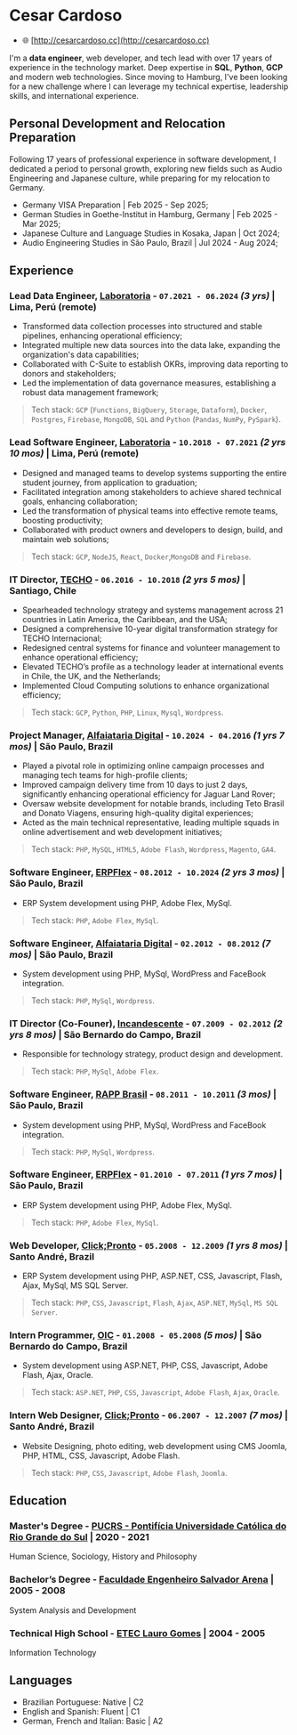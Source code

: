 <!-- The (first) h1 will be used as the <title> of the HTML page -->
# Cesar Cardoso

<!-- The unordered list immediately after the h1 will be formatted on a single
line. It is intended to be used for contact details -->
<!-- - ✉️ <email@some-email-server.com> -->
<!-- - 📞 +00-0000-0000 -->
- 🌐 [http://cesarcardoso.cc](http://cesarcardoso.cc)
<!-- - 🏠 My Address Street, 0 - 00000 - City, CC -->

<!-- The paragraph after the h1 and ul and before the first h2 is optional. It
is intended to be used for a short summary. -->
I'm a __data engineer__, web developer, and tech lead with over 17 years of experience in the technology market. Deep expertise in __SQL__, __Python__, __GCP__ and modern web technologies. Since moving to Hamburg, I've been looking for a new challenge where I can leverage my technical expertise, leadership skills, and international experience.

## Personal Development and Relocation Preparation

Following 17 years of professional experience in software development, I dedicated a period to personal growth, exploring new fields such as Audio Engineering and Japanese culture, while preparing for my relocation to Germany.

- Germany VISA Preparation | Feb 2025 - Sep 2025;
- German Studies in Goethe-Institut in Hamburg, Germany | Feb 2025 - Mar 2025;
- Japanese Culture and Language Studies in Kosaka, Japan | Oct 2024;
- Audio Engineering Studies in São Paulo, Brazil | Jul 2024 - Aug 2024;

## Experience

<!-- You have to wrap the "left" and "right" half of these headings in spans by
hand -->
### <span>Lead Data Engineer, [Laboratoria](https://laboratoria.la/) - `07.2021 - 06.2024` _(3 yrs)_</span> <span><span> | </span>Lima, Perú (remote)</span>
<!-- Thinking about say something about the place -->
- Transformed data collection processes into structured and stable pipelines, enhancing operational efficiency;
- Integrated multiple new data sources into the data lake, expanding the organization's data capabilities;
- Collaborated with C-Suite to establish OKRs, improving data reporting to donors and stakeholders;
- Led the implementation of data governance measures, establishing a robust data management framework;

> Tech stack: `GCP` (`Functions`, `BigQuery`, `Storage`, `Dataform`), `Docker`, `Postgres`, `Firebase`, `MongoDB`, `SQL` and `Python` (`Pandas`, `NumPy`, `PySpark`).


### <span>Lead Software Engineer, [Laboratoria](https://laboratoria.la/) - `10.2018 - 07.2021` _(2 yrs 10 mos)_</span> <span><span> | </span>Lima, Perú (remote)</span>
<!-- Thinking about say something about the place -->
- Designed and managed teams to develop systems supporting the entire student journey, from application to graduation;
- Facilitated integration among stakeholders to achieve shared technical goals, enhancing collaboration;
- Led the transformation of physical teams into effective remote teams, boosting productivity;
- Collaborated with product owners and developers to design, build, and maintain web solutions;

> Tech stack: `GCP`, `NodeJS`, `React`, `Docker`,`MongoDB` and `Firebase`.


### <span>IT Director, [TECHO](https://www.techo.org/) - `06.2016 - 10.2018` _(2 yrs 5 mos)_</span> <span><span> | </span>Santiago, Chile</span>
<!-- Thinking about say something about the place -->
- Spearheaded technology strategy and systems management across 21 countries in Latin America, the Caribbean, and the USA;
- Designed a comprehensive 10-year digital transformation strategy for TECHO Internacional;
- Redesigned central systems for finance and volunteer management to enhance operational efficiency;
- Elevated TECHO’s profile as a technology leader at international events in Chile, the UK, and the Netherlands;
- Implemented Cloud Computing solutions to enhance organizational efficiency;

> Tech stack: `GCP`, `Python`, `PHP`, `Linux`, `Mysql`, `Wordpress`.


### <span>Project Manager, [Alfaiataria Digital](https://www.linkedin.com/company/alfaiataria-digital/posts/?feedView=all) - `10.2024 - 04.2016` _(1 yrs 7 mos)_</span> <span><span> | </span>São Paulo, Brazil</span>

<!-- Thinking about say something about the place -->
- Played a pivotal role in optimizing online campaign processes and managing tech teams for high-profile clients;
- Improved campaign delivery time from 10 days to just 2 days, significantly enhancing operational efficiency for Jaguar Land Rover;
- Oversaw website development for notable brands, including Teto Brasil and Donato Viagens, ensuring high-quality digital experiences;
- Acted as the main technical representative, leading multiple squads in online advertisement and web development initiatives;

> Tech stack: `PHP`, `MySQL`, `HTML5`, `Adobe Flash`, `Wordpress`, `Magento`, `GA4`.

### <span>Software Engineer, [ERPFlex](https://erpflex.com.br/) - `08.2012 - 10.2024` _(2 yrs 3 mos)_</span> <span><span> | </span>São Paulo, Brazil</span>

<!-- Thinking about say something about the place -->
- ERP System development using PHP, Adobe Flex, MySql.

> Tech stack: `PHP`, `Adobe Flex`, `MySql`.

### <span>Software Engineer, [Alfaiataria Digital](https://www.linkedin.com/company/alfaiataria-digital/posts/?feedView=all) - `02.2012 - 08.2012` _(7 mos)_</span> <span><span> | </span>São Paulo, Brazil</span>

<!-- Thinking about say something about the place -->
- System development using PHP, MySql, WordPress and FaceBook integration.

> Tech stack: `PHP`, `MySql`, `Wordpress`.


### <span>IT Director (Co-Founer), [Incandescente](https://www.incandescente.com.br/) - `07.2009 - 02.2012` _(2 yrs 8 mos)_</span> <span><span> | </span>São Bernardo do Campo, Brazil</span>

<!-- Thinking about say something about the place -->
- Responsible for technology strategy, product design and development.

> Tech stack: `PHP`, `MySql`, `Adobe Flex`.


### <span>Software Engineer, [RAPP Brasil](https://www.rapp.com/) - `08.2011 - 10.2011` _(3 mos)_</span> <span><span> | </span>São Paulo, Brazil</span>

<!-- Thinking about say something about the place -->
- System development using PHP, MySql, WordPress and FaceBook integration.

> Tech stack: `PHP`, `MySql`, `Wordpress`.


### <span>Software Engineer, [ERPFlex](https://erpflex.com.br/) - `01.2010 - 07.2011` _(1 yrs 7 mos)_</span> <span><span> | </span>São Paulo, Brazil</span>

<!-- Thinking about say something about the place -->
- ERP System development using PHP, Adobe Flex, MySql.

> Tech stack: `PHP`, `Adobe Flex`, `MySql`.


### <span>Web Developer, [Click;Pronto](https://www.clickpronto.com.br/) - `05.2008 - 12.2009` _(1 yrs 8 mos)_</span> <span><span> | </span>Santo André, Brazil</span>

<!-- Thinking about say something about the place -->
- ERP System development using PHP, ASP.NET, CSS, Javascript, Flash, Ajax, MySql, MS SQL Server.

> Tech stack: `PHP`, `CSS`, `Javascript`, `Flash`, `Ajax`, `ASP.NET`, `MySql`, `MS SQL Server`.


### <span>Intern Programmer, [OIC](https://oic.com.br/) - `01.2008 - 05.2008` _(5 mos)_</span> <span><span> | </span>São Bernardo do Campo, Brazil</span>

<!-- Thinking about say something about the place -->
- System development using ASP.NET, PHP, CSS, Javascript, Adobe Flash, Ajax, Oracle.

> Tech stack: `ASP.NET`, `PHP`, `CSS`, `Javascript`, `Adobe Flash`, `Ajax`, `Oracle`.


### <span>Intern Web Designer, [Click;Pronto](https://www.clickpronto.com.br/) - `06.2007 - 12.2007` _(7 mos)_</span> <span><span> | </span>Santo André, Brazil</span>

<!-- Thinking about say something about the place -->
- Website Designing, photo editing, web development using CMS Joomla, PHP, HTML, CSS, Javascript, Adobe Flash.

> Tech stack: `PHP`, `CSS`, `Javascript`, `Adobe Flash`, `Joomla`.



## Education

### <span>Master's Degree - [PUCRS - Pontifícia Universidade Católica do Rio Grande do Sul](https://online.pucrs.br/)</span> <span><span> | </span>2020 - 2021</span>
Human Science, Sociology, History and Philosophy

### <span>Bachelor’s Degree - [Faculdade Engenheiro Salvador Arena](https://faculdadesalvadorarena.org.br)</span> <span><span> | </span>2005 - 2008</span>
System Analysis and Development

### <span>Technical High School - [ETEC Lauro Gomes](http://www.etelg.com.br)</span> <span><span> | </span>2004 - 2005</span>
Information Technology


## Languages

- Brazilian Portuguese: Native | C2
- English and Spanish: Fluent | C1
- German, French and Italian: Basic | A2
